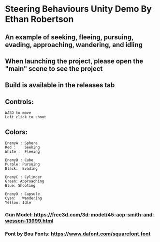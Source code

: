 # Steering Behaviours Unity Demo By Ethan Robertson
## An example of seeking, fleeing, pursuing, evading, approaching, wandering, and idling


## When launching the project, please open the "main" scene to see the project

## Build is available in the releases tab

## Controls:
	WASD to move
	Left click to shoot

## Colors:
	EnemyA : Sphere
	Red :    Seeking
	White :  Fleeing

	EnemyB : Cube
	Purple: Pursuing
	Black:  Evading

	EnemyC : Cylinder
	Green: Approaching
	Blue: Shooting

	EnemyD : Capsule
	Cyan:   Wandering
	Yellow: Idle

### Gun Model: https://free3d.com/3d-model/45-acp-smith-and-wesson-13999.html
### Font by Bou Fonts: https://www.dafont.com/squarefont.font
